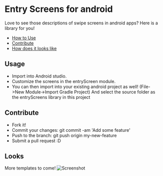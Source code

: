 Entry Screens for android
================
Love to see those descriptions of swipe screens in android apps?
Here is a library for you!

* [How to Use](#usage)
* [Contribute](#contribute)
* [How does it looks like](#looks)


Usage
-------
* Import into Android studio.
* Customize the screens in the entryScreen module.
* You can then import into your existing android project as well!
  (File->New Module->Import Gradle Project) And select the source folder as the entryScreens library in this project

Contribute
-------
* Fork it!
* Commit your changes: git commit -am 'Add some feature'
* Push to the branch: git push origin my-new-feature
* Submit a pull request :D

Looks
-------
More templates to come!
![Screenshot](https://raw.githubusercontent.com/kunall17/EntryScreenManager/screenshots/screen.png)
